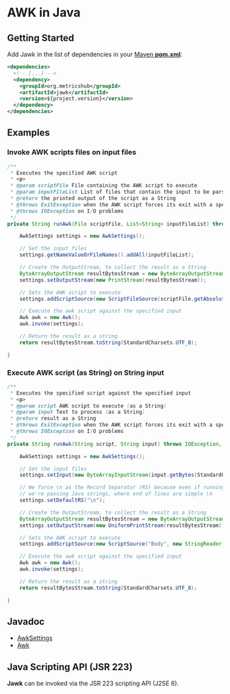 # AWK in Java

<!-- MACRO{toc|fromDepth=1|toDepth=2|id=toc} -->

## Getting Started

Add Jawk in the list of dependencies in your [Maven **pom.xml**](https://maven.apache.org/pom.html):

```xml
<dependencies>
  <!-- [...] -->
  <dependency>
    <groupId>org.metricshub</groupId>
    <artifactId>jawk</artifactId>
    <version>${project.version}</version>
  </dependency>
</dependencies>
```

## Examples

### Invoke AWK scripts files on input files

```java
/**
 * Executes the specified AWK script
 * <p>
 * @param scriptFile File containing the AWK script to execute
 * @param inputFileList List of files that contain the input to be parsed by the AWK script
 * @return the printed output of the script as a String
 * @throws ExitException when the AWK script forces its exit with a specified code
 * @throws IOException on I/O problems
 */
private String runAwk(File scriptFile, List<String> inputFileList) throws IOException, ExitException {

    AwkSettings settings = new AwkSettings();

    // Set the input files
    settings.getNameValueOrFileNames().addAll(inputFileList);

    // Create the OutputStream, to collect the result as a String
    ByteArrayOutputStream resultBytesStream = new ByteArrayOutputStream();
    settings.setOutputStream(new PrintStream(resultBytesStream));

    // Sets the AWK script to execute
    settings.addScriptSource(new ScriptFileSource(scriptFile.getAbsolutePath()));

    // Execute the awk script against the specified input
    Awk awk = new Awk();
    awk.invoke(settings);

    // Return the result as a string
    return resultBytesStream.toString(StandardCharsets.UTF_8);

}
```

### Execute AWK script (as String) on String input

```java
/**
 * Executes the specified script against the specified input
 * <p>
 * @param script AWK script to execute (as a String)
 * @param input Text to process (as a String)
 * @return result as a String
 * @throws ExitException when the AWK script forces its exit with a specified code
 * @throws IOException on I/O problems
 */
private String runAwk(String script, String input) throws IOException, ExitException {

    AwkSettings settings = new AwkSettings();

    // Set the input files
    settings.setInput(new ByteArrayInputStream(input.getBytes(StandardCharsets.UTF_8)));

    // We force \n as the Record Separator (RS) because even if running on Windows
    // we're passing Java strings, where end of lines are simple \n
    settings.setDefaultRS("\n");

    // Create the OutputStream, to collect the result as a String
    ByteArrayOutputStream resultBytesStream = new ByteArrayOutputStream();
    settings.setOutputStream(new UniformPrintStream(resultBytesStream));

    // Sets the AWK script to execute
    settings.addScriptSource(new ScriptSource("Body", new StringReader(script), false));

    // Execute the awk script against the specified input
    Awk awk = new Awk();
    awk.invoke(settings);

    // Return the result as a string
    return resultBytesStream.toString(StandardCharsets.UTF_8);

}
```

## Javadoc

* [AwkSettings](apidocs/org/metricshub/jawk/util/AwkSettings.html)
* [Awk](apidocs/org/metricshub/jawk/Awk.html)

## Java Scripting API (JSR 223)

**Jawk** can be invoked via the JSR 223 scripting API (J2SE 6).
